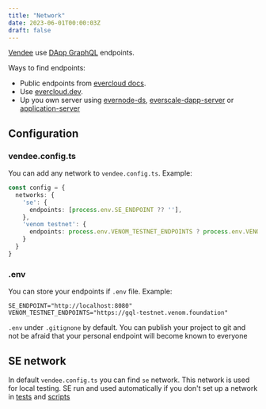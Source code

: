 ```yaml
---
title: "Network"
date: 2023-06-01T00:00:03Z
draft: false
---
```


[Vendee](https://github.com/kokkekpek/vendee) use [DApp GraphQL](https://github.com/tonlabs/evernode-ds) endpoints.

Ways to find endpoints:

* Public endpoints from [evercloud docs](https://docs.evercloud.dev/products/evercloud/networks-endpoints).
* Use [evercloud.dev](https://www.evercloud.dev).
* Up you own server using [evernode-ds](https://github.com/tonlabs/evernode-ds), [everscale-dapp-server](https://github.com/itgoldio/everscale-dapp-server) or [application-server](https://github.com/treeton-org/application-server)

## Configuration

### vendee.config.ts

You can add any network to `vendee.config.ts`. Example:

```typescript
const config = {
  networks: {
    'se': {
      endpoints: [process.env.SE_ENDPOINT ?? ''],
    },
    'venom testnet': {
      endpoints: process.env.VENOM_TESTNET_ENDPOINTS ? process.env.VENOM_TESTNET_ENDPOINTS.split(',') : ['']
    }
  }
}
```

### .env

You can store your endpoints if `.env` file. Example:

```env
SE_ENDPOINT="http://localhost:8080"
VENOM_TESTNET_ENDPOINTS="https://gql-testnet.venom.foundation"
```

`.env` under `.gitignone` by default. You can publish your project to git and not be afraid that your personal endpoint will become known to everyone


## SE network

In default `vendee.config.ts` you can find `se` network.
This network is used for local testing.
SE run and used automatically if you don't set up a network in [tests](/tests) and [scripts](/scripts)
